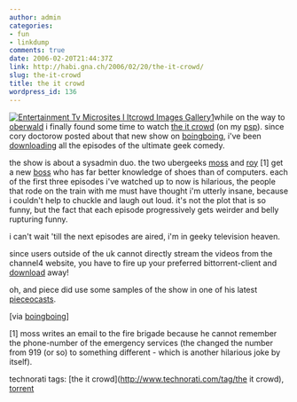 ```yaml
---
author: admin
categories:
- fun
- linkdump
comments: true
date: 2006-02-20T21:44:37Z
link: http://habi.gna.ch/2006/02/20/the-it-crowd/
slug: the-it-crowd
title: the it crowd
wordpress_id: 136
---
```


[![ Entertainment Tv Microsites I Itcrowd Images Gallery1](http://habi.gna.ch/blog/images/_entertainment_tv_microsites_I_itcrowd_images_gallery1-tm.jpg)](http://habi.gna.ch/blog/images/_entertainment_tv_microsites_I_itcrowd_images_gallery1.jpg)while on the way to [oberwald](http://habi.gna.ch/blog/archives/000733.html) i finally found some time to watch [the it crowd](http://channel4.com/entertainment/tv/microsites/I/itcrowd/) (on my [psp](http://www.nullriver.com/index/products/pspware)). since cory doctorow posted about that new show on [boingboing](http://www.boingboing.net/2006/02/07/the_it_crowd_the_gee.html), i've been [downloading](http://tz.searching.com/search_the-it-crowd) all the episodes of the ultimate geek comedy.



the show is about a sysadmin duo. the two ubergeeks [moss](http://channel4.com/entertainment/tv/microsites/I/itcrowd/profiles/moss.html) and [roy](http://channel4.com/entertainment/tv/microsites/I/itcrowd/profiles/roy.html) [1] get a new [boss](http://channel4.com/entertainment/tv/microsites/I/itcrowd/profiles/jen.html) who has far better knowledge of shoes than of computers. each of the first three episodes i've watched up to now is hilarious, the people that rode on the train with me must have thought i'm utterly insane, because i couldn't help to chuckle and laugh out loud. it's not the plot that is so funny, but the fact that each episode progressively gets weirder and belly rupturing funny.
  
i can't wait 'till the next episodes are aired, i'm in geeky television heaven.



since users outside of the uk cannot directly stream the videos from the channel4 website, you have to fire up your preferred bittorrent-client and [download](http://www.mininova.org/search/?search=the+it+crowd) away!



oh, and piece did use some samples of the show in one of his latest [pieceocasts](http://pieceoplastic.com/index.php/2202/pieceocast-friday-042/).



[via [boingboing](http://www.boingboing.net/2006/02/07/the_it_crowd_the_gee.html)]



[1] moss writes an email to the fire brigade because he cannot remember the phone-number of the emergency services (the changed the number from 919 (or so) to something different - which is another hilarious joke by itself).





technorati tags: [the it crowd](http://www.technorati.com/tag/the it crowd), [torrent](http://www.technorati.com/tag/torrent)
